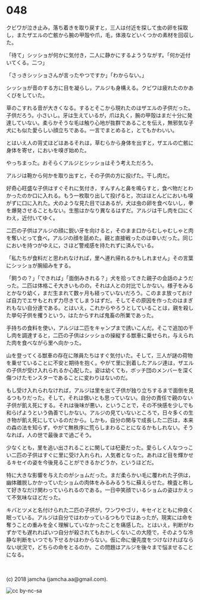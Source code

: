 # 048

クビワが泣き止み，落ち着きを取り戻すと，三人は付近を探して虫の卵を採取し，またザエルの亡骸から腕の甲殻や爪，毛，体液などいくつかの素材を回収した。  

「待て」シッショが何かに気付き，二人に静かにするよううながす。「何か近付いてくる。二つ」  

「さっきシッショさんが言ったやつですか」「わからない。」  

シッショが音のする方に目を凝らし，アルジも身構える。クビワは疲れたのかあくびをしていた。  

草のこすれる音が大きくなる。するとそこから現れたのはザエルの子供だった。子供だろう。小さいし。牙は生えているが，爪は丸く，腕の甲殻はまだ十分に発達していない。柔らかそうな毛は触り心地が抜群であることを伝え，無邪気な子犬にも似た愛らしい顔立ちである。一言でまとめると，とてもかわいい。  

とはいえ人の背丈ほどはあるそれは，草むらから身体を出すと，ザエルの亡骸に身体を寄せ，においを嗅ぎ始めた。  

やっちまった。おそらくアルジとシッショはそう考えただろう。  

アルジは鞄から何かを取り出すと，その子供の方に投げた。干し肉だ。  

好奇心旺盛な子供はすぐそれに気付き，すんすんと鼻を鳴らすと，食べ物だとわかったのか口に入れる。もう一枚取り出して投げると，次はほとんどにおいも嗅がずに口に入れた。犬のような見た目ではあるが，犬は虫の卵を食べないし，拳を爆発させることもない。生態はかなり異なるはずだ。アルジは干し肉を口にくわえ，近付いてゆく。  

二匹の子供はアルジの顔に鋭い牙を向けると，そのまま口からむしゃむしゃと肉を奪いとって食べ，アルジの顔を舐めた。親と直接戦ったのは幸いだった。同じにおいを持つがゆえに，さほど警戒感を持たれずに済んでいる。  

「私たちが食料だと思われなければ，里へ連れ帰れるかもしれません」その言葉にシッショが腕組みをする。  

「飼うの？」「できれば」「面倒みきれる？」犬を拾ってきた親子の会話のようだった。二匹は体格こそ大きいものの，それは人との対比でしかない。様子をみるとかなり幼く，まだ生まれて数ヶ月も経っていないだろう。このまま放っておけば自力でエサもとれず力尽きてしまうはずだ。そしてその原因を作ったのはまぎれもない自分達である。とはいえ，これからやろうとしていることは，親を殺した挙句子供を攫うという，はたからすれば鬼畜の所業であった。  

手持ちの食料を使い，アルジは二匹をキャンプまで誘いこんだ。そこで追加の干し肉を調達すると，二匹の子供はシッショの操縦する獣車に乗せられ，与えられた肉を食べながら里へ向かった。  

山を登ってくる獣車の存在に隊員たちはすぐ気付いた。そして，三人が謎の荷物を乗せていることに不安と期待を抱く。やがて里に到着したアルジ達は，ザエルの子供が受け入れられるか心配した。姿は幼くても，ボッチ団のメンバーを深く傷つけたモンスターであることに変わりはないのだ。  

もし受け入れられなければ，アルジは里を出て子供が独り立ちするまで面倒を見るつもりだった。そして，それは償いとも思っていない。自分の責任で親のない子供が飢え死にする。それは後味が悪い，ということで，その不快感を少しでも和らげようという偽善でしかない。アルジの見ていないところで，日々多くの生き物が飢え死にしているのだから。しかも，自分の関与で成長した二匹は，本来の森の法を知らず，やがて無秩序に荒らしまわることになるかもしれない。そうなれば，人の世で最後まで過ごそう。  

少なくとも，里を追い出されることに関しては杞憂だった。愛らしく人なつっこい二匹の子供はすぐに里に受け入れられ，人気者となった。あれほど目を輝かせるキセイの姿を今後見ることができるかどうか，というほどだ。  

特に大きな影響を与えたのがショムだった。まだ柔らかい毛に覆われた子供は，幽体離脱しかかっていたショムの肉体をみるみるうちに蘇えらせた。検査と称して好きなだけ関わっていられるのである。一日中笑顔でいるショムの姿はかえって不気味なほどだった。  

キバとツメと名付けられた二匹の子供が，ワンワやゴリ，キセイとともに仲良く眠っている。アルジは自分ではわかっているつもりではあったが，現実には命を奪うことの重みを全く理解していなかったことを痛感した。とはいえ，判断がわずかでも遅れればいつ自分が殺されてもおかしくないこの大陸で，そのような冷静な判断をいつでも下せるかはわからない。仮に命に優先度をつけなければならない状況で，どちらの命をとるのか。この問題はアルジを後々まで悩ませることになる。  

<br>  
<br>  
(c) 2018 jamcha (jamcha.aa@gmail.com).  

![cc by-nc-sa](https://i.creativecommons.org/l/by-nc-sa/4.0/88x31.png)
